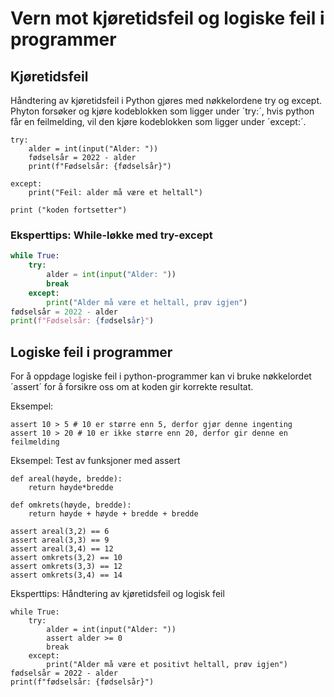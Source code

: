 # Vern mot kjøretidsfeil og logiske feil i programmer

## Kjøretidsfeil

Håndtering av kjøretidsfeil i Python gjøres med nøkkelordene try og except.
Phyton forsøker og kjøre kodeblokken som ligger under ´try:´, hvis python får en feilmelding, vil den kjøre kodeblokken som ligger under ´except:´. 

```phyton
try:
    alder = int(input("Alder: "))
    fødselsår = 2022 - alder
    print(f"Fødselsår: {fødselsår}")

except:
    print("Feil: alder må være et heltall")

print ("koden fortsetter")
```

### Eksperttips: While-løkke med try-except

```python
while True:
    try:
        alder = int(input("Alder: "))
        break
    except:
        print("Alder må være et heltall, prøv igjen")
fødselsår = 2022 - alder
print(f"Fødselsår: {fødselsår}")

```

## Logiske feil i programmer

For å oppdage logiske feil i python-programmer kan vi bruke nøkkelordet ´assert´ for å forsikre oss om at koden gir korrekte resultat.

Eksempel:

```phyton
assert 10 > 5 # 10 er større enn 5, derfor gjør denne ingenting
assert 10 > 20 # 10 er ikke større enn 20, derfor gir denne en feilmelding

```

Eksempel: Test av funksjoner med assert

```phyton
def areal(høyde, bredde):
    return høyde*bredde

def omkrets(høyde, bredde):
    return høyde + høyde + bredde + bredde

assert areal(3,2) == 6
assert areal(3,3) == 9
assert areal(3,4) == 12
assert omkrets(3,2) == 10
assert omkrets(3,3) == 12
assert omkrets(3,4) == 14

```

Eksperttips: Håndtering av kjøretidsfeil og logisk feil

```phyton
while True:
    try:
        alder = int(input("Alder: "))
        assert alder >= 0
        break
    except:
        print("Alder må være et positivt heltall, prøv igjen")
fødselsår = 2022 - alder
print(f"fødselsår: {fødselsår}")

```
